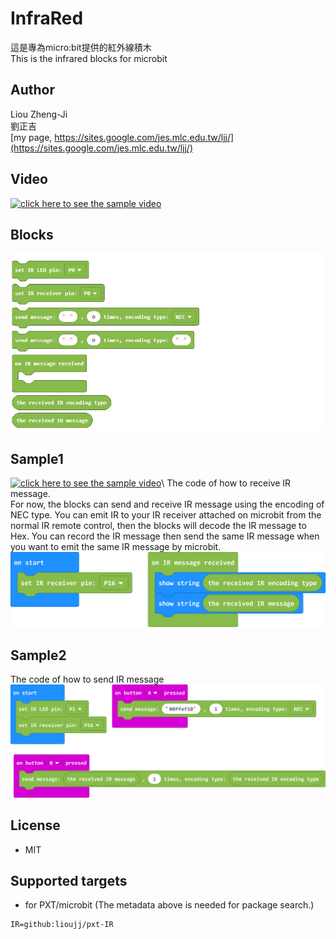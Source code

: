 # InfraRed

這是專為micro:bit提供的紅外線積木\
This is the infrared blocks for microbit

## Author
Liou Zheng-Ji\
劉正吉\
[my page, https://sites.google.com/jes.mlc.edu.tw/ljj/](https://sites.google.com/jes.mlc.edu.tw/ljj/)

## Video
[![click here to see the sample video](https://img.youtube.com/vi/4JWbFmI6djI/0.jpg)](https://www.youtube.com/watch?v=4JWbFmI6djI)

## Blocks
![image](images/blocks.jpg)

## Sample1
[![click here to see the sample video](https://img.youtube.com/vi/Id3h4RjNyXw/0.jpg)](https://www.youtube.com/watch?v=Id3h4RjNyXw)\\
The code of how to receive IR message.\
For now, the blocks can send and receive IR message using the encoding of NEC type. You can emit IR to your IR receiver attached on microbit from the normal IR remote control, then the blocks will decode the IR message to Hex. You can record the IR message then send the same IR message when you want to emit the same IR message by microbit.
![image](images/rec_sample1_en.jpg)

## Sample2
The code of how to send IR message
![image](images/rec_sample2_en.jpg)

## License

* MIT

## Supported targets

* for PXT/microbit
(The metadata above is needed for package search.)

```package
IR=github:lioujj/pxt-IR
```
